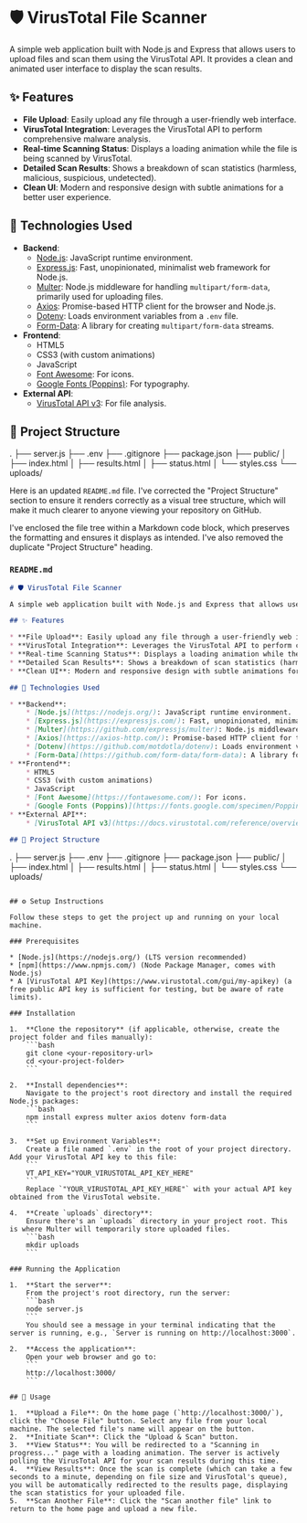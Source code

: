 # 🛡️ VirusTotal File Scanner

A simple web application built with Node.js and Express that allows users to upload files and scan them using the VirusTotal API. It provides a clean and animated user interface to display the scan results.

## ✨ Features

* **File Upload**: Easily upload any file through a user-friendly web interface.
* **VirusTotal Integration**: Leverages the VirusTotal API to perform comprehensive malware analysis.
* **Real-time Scanning Status**: Displays a loading animation while the file is being scanned by VirusTotal.
* **Detailed Scan Results**: Shows a breakdown of scan statistics (harmless, malicious, suspicious, undetected).
* **Clean UI**: Modern and responsive design with subtle animations for a better user experience.

## 🚀 Technologies Used

* **Backend**:
    * [Node.js](https://nodejs.org/): JavaScript runtime environment.
    * [Express.js](https://expressjs.com/): Fast, unopinionated, minimalist web framework for Node.js.
    * [Multer](https://github.com/expressjs/multer): Node.js middleware for handling `multipart/form-data`, primarily used for uploading files.
    * [Axios](https://axios-http.com/): Promise-based HTTP client for the browser and Node.js.
    * [Dotenv](https://github.com/motdotla/dotenv): Loads environment variables from a `.env` file.
    * [Form-Data](https://github.com/form-data/form-data): A library for creating `multipart/form-data` streams.
* **Frontend**:
    * HTML5
    * CSS3 (with custom animations)
    * JavaScript
    * [Font Awesome](https://fontawesome.com/): For icons.
    * [Google Fonts (Poppins)](https://fonts.google.com/specimen/Poppins): For typography.
* **External API**:
    * [VirusTotal API v3](https://docs.virustotal.com/reference/overview): For file analysis.

## 📁 Project Structure

.
├── server.js
├── .env
├── .gitignore
├── package.json
├── public/
│   ├── index.html
│   ├── results.html
│   ├── status.html
│   └── styles.css
└── uploads/

Here is an updated `README.md` file. I've corrected the "Project Structure" section to ensure it renders correctly as a visual tree structure, which will make it much clearer to anyone viewing your repository on GitHub.

I've enclosed the file tree within a Markdown code block, which preserves the formatting and ensures it displays as intended. I've also removed the duplicate "Project Structure" heading.

### `README.md`

```markdown
# 🛡️ VirusTotal File Scanner

A simple web application built with Node.js and Express that allows users to upload files and scan them using the VirusTotal API. It provides a clean and animated user interface to display the scan results.

## ✨ Features

* **File Upload**: Easily upload any file through a user-friendly web interface.
* **VirusTotal Integration**: Leverages the VirusTotal API to perform comprehensive malware analysis.
* **Real-time Scanning Status**: Displays a loading animation while the file is being scanned by VirusTotal.
* **Detailed Scan Results**: Shows a breakdown of scan statistics (harmless, malicious, suspicious, undetected).
* **Clean UI**: Modern and responsive design with subtle animations for a better user experience.

## 🚀 Technologies Used

* **Backend**:
    * [Node.js](https://nodejs.org/): JavaScript runtime environment.
    * [Express.js](https://expressjs.com/): Fast, unopinionated, minimalist web framework for Node.js.
    * [Multer](https://github.com/expressjs/multer): Node.js middleware for handling `multipart/form-data`, primarily used for uploading files.
    * [Axios](https://axios-http.com/): Promise-based HTTP client for the browser and Node.js.
    * [Dotenv](https://github.com/motdotla/dotenv): Loads environment variables from a `.env` file.
    * [Form-Data](https://github.com/form-data/form-data): A library for creating `multipart/form-data` streams.
* **Frontend**:
    * HTML5
    * CSS3 (with custom animations)
    * JavaScript
    * [Font Awesome](https://fontawesome.com/): For icons.
    * [Google Fonts (Poppins)](https://fonts.google.com/specimen/Poppins): For typography.
* **External API**:
    * [VirusTotal API v3](https://docs.virustotal.com/reference/overview): For file analysis.

## 📁 Project Structure

```

.
├── server.js
├── .env
├── .gitignore
├── package.json
├── public/
│   ├── index.html
│   ├── results.html
│   ├── status.html
│   └── styles.css
└── uploads/

````

## ⚙️ Setup Instructions

Follow these steps to get the project up and running on your local machine.

### Prerequisites

* [Node.js](https://nodejs.org/) (LTS version recommended)
* [npm](https://www.npmjs.com/) (Node Package Manager, comes with Node.js)
* A [VirusTotal API Key](https://www.virustotal.com/gui/my-apikey) (a free public API key is sufficient for testing, but be aware of rate limits).

### Installation

1.  **Clone the repository** (if applicable, otherwise, create the project folder and files manually):
    ```bash
    git clone <your-repository-url>
    cd <your-project-folder>
    ```

2.  **Install dependencies**:
    Navigate to the project's root directory and install the required Node.js packages:
    ```bash
    npm install express multer axios dotenv form-data
    ```

3.  **Set up Environment Variables**:
    Create a file named `.env` in the root of your project directory. Add your VirusTotal API key to this file:
    ```
    VT_API_KEY="YOUR_VIRUSTOTAL_API_KEY_HERE"
    ```
    Replace `"YOUR_VIRUSTOTAL_API_KEY_HERE"` with your actual API key obtained from the VirusTotal website.

4.  **Create `uploads` directory**:
    Ensure there's an `uploads` directory in your project root. This is where Multer will temporarily store uploaded files.
    ```bash
    mkdir uploads
    ```

### Running the Application

1.  **Start the server**:
    From the project's root directory, run the server:
    ```bash
    node server.js
    ```
    You should see a message in your terminal indicating that the server is running, e.g., `Server is running on http://localhost:3000`.

2.  **Access the application**:
    Open your web browser and go to:
    ```
    http://localhost:3000/
    ```

## 🚀 Usage

1.  **Upload a File**: On the home page (`http://localhost:3000/`), click the "Choose File" button. Select any file from your local machine. The selected file's name will appear on the button.
2.  **Initiate Scan**: Click the "Upload & Scan" button.
3.  **View Status**: You will be redirected to a "Scanning in progress..." page with a loading animation. The server is actively polling the VirusTotal API for your scan results during this time.
4.  **View Results**: Once the scan is complete (which can take a few seconds to a minute, depending on file size and VirusTotal's queue), you will be automatically redirected to the results page, displaying the scan statistics for your uploaded file.
5.  **Scan Another File**: Click the "Scan another file" link to return to the home page and upload a new file.
````

